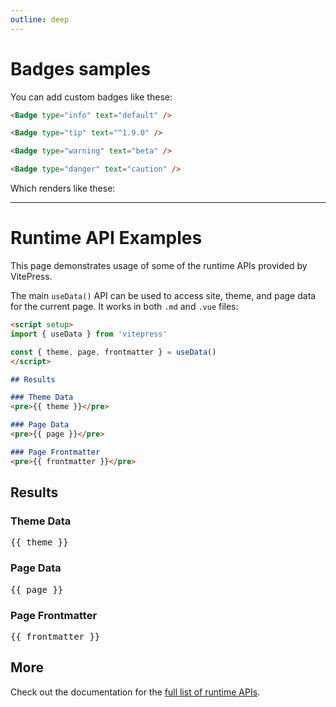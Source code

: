 ```yaml
---
outline: deep
---
```


# Badges samples

You can add custom badges like these:

```html
<Badge type="info" text="default" />

<Badge type="tip" text="^1.9.0" />

<Badge type="warning" text="beta" />

<Badge type="danger" text="caution" />
```

Which renders like these:

<Badge type="info" text="default" />

<Badge type="tip" text="^1.9.0" />

<Badge type="warning" text="beta" />

<Badge type="danger" text="caution" />

---

# Runtime API Examples

This page demonstrates usage of some of the runtime APIs provided by VitePress.

The main `useData()` API can be used to access site, theme, and page data for the current page. It works in both `.md` and `.vue` files:

```md
<script setup>
import { useData } from 'vitepress'

const { theme, page, frontmatter } = useData()
</script>

## Results

### Theme Data
<pre>{{ theme }}</pre>

### Page Data
<pre>{{ page }}</pre>

### Page Frontmatter
<pre>{{ frontmatter }}</pre>
```

<script setup>
import { useData } from 'vitepress'

const { site, theme, page, frontmatter } = useData()
</script>

## Results

### Theme Data
<pre>{{ theme }}</pre>

### Page Data
<pre>{{ page }}</pre>

### Page Frontmatter
<pre>{{ frontmatter }}</pre>

## More

Check out the documentation for the [full list of runtime APIs](https://vitepress.dev/reference/runtime-api#usedata).
